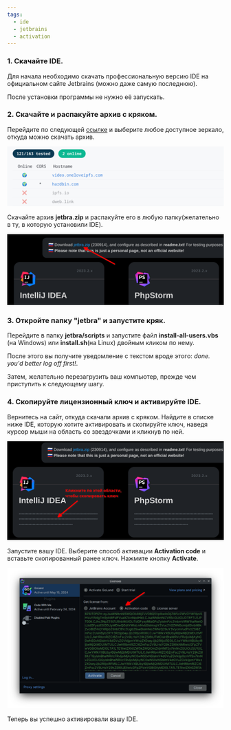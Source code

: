 ```yaml
---
tags:
  - ide
  - jetbrains
  - activation
---
```

### 1. Скачайте IDE.

Для начала необходимо скачать профессиональную версию IDE на официальном сайте Jetbrains (можно даже самую последнюю). 

После установки программы не нужно её запускать.

### 2. Скачайте и распакуйте архив с кряком.

Перейдите по следующей [ссылке](https://3.jetbra.in/) и выберите любое доступное зеркало, откуда можно скачать архив. 

![jetbra cloud](_media/images/jetbra-clouds.png)

Скачайте архив **jetbra.zip** и распакуйте его в любую папку(желательно в ту, в которую установили IDE).

![jetbra cloud](_media/images/jetbra-zip.png)

### 3. Откройте папку "jetbra" и запустите кряк.

Перейдите в папку **jetbra/scripts** и запустите файл **install-all-users.vbs** (на Windows) или **install.sh**(на Linux) двойным кликом по нему. 

После этого вы получите уведомление с текстом вроде этого: _done. you'd better log off first!_. 

Затем, желательно перезагрузить ваш компьютер, прежде чем приступить к следующему шагу.

### 4. Скопируйте лицензионный ключ и активируйте IDE.

Вернитесь на сайт, откуда скачали архив с кряком. 
Найдите в списке ниже IDE, которую хотите активировать и скопируйте ключ, наведя курсор мыши на область со звездочками и кликнув по ней.

![jetbra cloud](_media/images/jetbra-activation-code.png)

Запустите вашу IDE.
Выберите способ активации **Activation code** и вставьте скопированный ранее ключ.
Нажмите кнопку **Activate**.

![jetbra cloud](_media/images/ide-license-key.png)

Теперь вы успешно активировали вашу IDE. 

